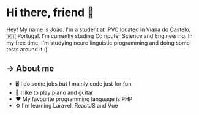 # Hi there, friend 👋

Hey! My name is João. I'm a student at [IPVC](https://www.ipvc.pt) located in Viana do Castelo, 🇵🇹 Portugal. I'm currently studing Computer Science and Engineering.
In my free time, I'm studying neuro linguistic programming and doing some tests around it :)

## → About me
- 🖥 I do some jobs but I mainly code just for fun
- 🎹 I like to play piano and guitar
- ❤️ My favourite programming language is PHP
- ⚙️ I'm learning Laravel, ReactJS and Vue

